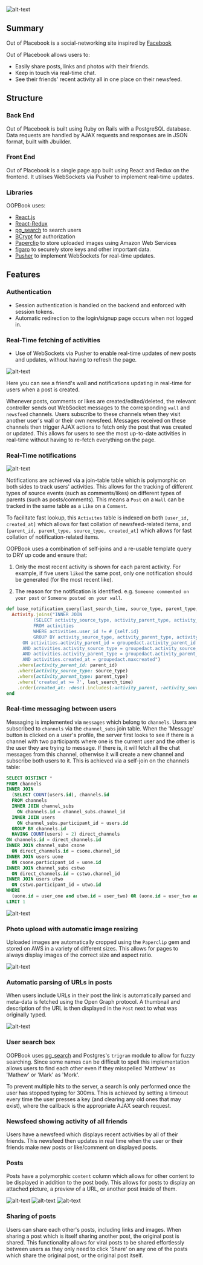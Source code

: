 ![alt-text](http://i.imgur.com/XbAc5if.jpg "A user's timeline")

## Summary

Out of Placebook is a social-networking site inspired by [Facebook](https://www.facebook.com)

Out of Placebook allows users to:
  - Easily share posts, links and photos with their friends.
  - Keep in touch via real-time chat.
  - See their friends' recent activity all in one place on their newsfeed.

## Structure
### Back End
Out of Placebook is built using Ruby on Rails with a PostgreSQL database. Data requests are handled by AJAX requests and responses are in JSON format, built with Jbuilder.

### Front End
Out of Placebook is a single page app built using React and Redux on the frontend. It utilises WebSockets via Pusher to implement real-time updates.

###  Libraries

OOPBook uses:
- [React.js][React]
- [React-Redux](https://github.com/reactjs/react-redux)
- [pg_search][pg_search] to search users
- [BCrypt](https://github.com/codahale/bcrypt-ruby) for authorization
- [Paperclip](https://github.com/thoughtbot/paperclip) to store uploaded images using Amazon Web Services
- [figaro](https://github.com/laserlemon/figaro) to securely store keys and other important data.
- [Pusher](https://pusher.com/) to implement WebSockets for real-time updates.

## Features


### Authentication
  * Session authentication is handled on the backend and enforced with session tokens.
  * Automatic redirection to the login/signup page occurs when not logged in.


### Real-Time fetching of activities
* Use of WebSockets via Pusher to enable real-time updates of new posts and updates, without having to refresh the page.

![alt-text](http://i.giphy.com/xUPGcLqc6hGkZOGLS0.gif "Real-time post updates")

Here you can see a friend's wall and notifications updating in real-time for users when a post is created.

Whenever posts, comments or likes are created/edited/deleted, the relevant controller sends out WebSocket messages
to the corresponding `wall` and `newsfeed` channels. Users subscribe to these channels when they visit another user's wall or their own newsfeed.
Messages received on these channels then trigger AJAX actions to fetch only the post that was created or updated. This allows for users to see the most up-to-date activities in real-time without having to re-fetch everything on the page.


### Real-Time notifications

![alt-text](http://i.imgur.com/hBUA3Vp.jpg "Notifications")

Notifications are achieved via a join-table table which is polymorphic on both sides to track users' activities. This allows for the tracking of different types of source events (such as comments/likes) on different types of parents (such as posts/comments). This means a `Post` on a `Wall` can be tracked in the same table as a `Like` on a `Comment`.

To facilitate fast lookup, this `Activites` table is indexed on both `[user_id, created_at]` which allows for fast collation of newsfeed-related items, and `[parent_id, parent_type, source_type, created_at]` which allows for fast collation of notification-related items.

OOPBook uses a combination of self-joins and a re-usable template query to DRY up code and ensure that:

1. Only the most recent activity is shown for each parent activity. For example, if five users `liked` the same post, only one notification should be generated (for the most recent like).

2. The reason for the notification is identified. e.g. `Someone commented on your post` or `Someone posted on your wall`.

```ruby
def base_notification_query(last_search_time, source_type, parent_type, parent_id)
  Activity.joins("INNER JOIN
          (SELECT activity_source_type, activity_parent_type, activity_parent_id, MAX(created_at) as maxcreated
          FROM activities
          WHERE activities.user_id != # {self.id}
          GROUP BY activity_source_type, activity_parent_type, activity_parent_id) groupedact
      ON activities.activity_parent_id = groupedact.activity_parent_id
      AND activities.activity_source_type = groupedact.activity_source_type
      AND activities.activity_parent_type = groupedact.activity_parent_type
      AND activities.created_at = groupedact.maxcreated")
    .where(activity_parent_id: parent_id)
    .where(activity_source_type: source_type)
    .where(activity_parent_type: parent_type)
    .where('created_at >= ?', last_search_time)
    .order(created_at: :desc).includes(:activity_parent, :activity_source)
end
```


### Real-time messaging between users
Messaging is implemented via `messages` which belong to `channels`. Users are subscribed to `channels` via the `channel_subs` join table. When the 'Message' button is clicked on a user's profile, the server first looks to see if there is a channel with two participants where one is the current user and the other is the user they are trying to message. If there is, it will fetch all the chat messages from this channel, otherwise it will create a new channel and subscribe both users to it. This is achieved via a self-join on the channels table:

```sql
SELECT DISTINCT *
FROM channels
INNER JOIN
  (SELECT COUNT(users.id), channels.id
  FROM channels
  INNER JOIN channel_subs
    ON channels.id = channel_subs.channel_id
  INNER JOIN users
    ON channel_subs.participant_id = users.id
  GROUP BY channels.id
  HAVING COUNT(users) = 2) direct_channels
ON channels.id = direct_channels.id
INNER JOIN channel_subs csone
  ON direct_channels.id = csone.channel_id
INNER JOIN users uone
  ON csone.participant_id = uone.id
INNER JOIN channel_subs cstwo
  ON direct_channels.id = cstwo.channel_id
INNER JOIN users utwo
  ON cstwo.participant_id = utwo.id
WHERE
  (uone.id = user_one and utwo.id = user_two) OR (uone.id = user_two and utwo.id = user_one)
LIMIT 1
```

![alt-text](http://i.giphy.com/l1BgRXOwgjaMM9116.gif "Real-time messaging between users")


### Photo upload with automatic image resizing
Uploaded images are automatically cropped using the `Paperclip` gem and stored on AWS in a variety of different sizes. This allows for pages to always display images of the correct size and aspect ratio.

![alt-text](http://i.giphy.com/xUPGcISdwuu0C5kewo.gif "Image processing and real-time updating")


### Automatic parsing of URLs in posts
When users include URLs in their post the link is automatically parsed and meta-data is fetched using the Open Graph protocol.
A thumbnail and description of the URL is then displayed in the `Post` next to what was originally typed.

![alt-text](http://i.giphy.com/l4FGpKsqKFwyK6RWM.gif "Including links in a post")


### User search box
OOPBook uses [pg_search][pg_search] and Postgres's `trigram` module to allow for fuzzy searching. Since some names can be difficult to spell this implementation allows users to find each other even if they misspelled 'Matthew' as 'Mathew' or 'Mark' as 'Mork'.

To prevent multiple hits to the server, a search is only performed once the user has stopped typing for 300ms. This is achieved by setting a timeout every time the user presses a key (and clearing any old ones that may exist), where the callback is the appropriate AJAX search request.


### Newsfeed showing activity of all friends
Users have a newsfeed which displays recent activities by all of their friends. This newsfeed then updates in real time when the user or their friends make new posts or like/comment on displayed posts.


### Posts
Posts have a polymorphic `content` column which allows for other content to be displayed in addition to the post body.
This allows for posts to display an attached picture, a preview of a URL, or another post inside of them.


![alt-text](http://i.imgur.com/GLrnDDY.png "Image in post")
![alt-text](http://i.imgur.com/quPgSWr.png "Sharing of another post")
![alt-text](http://i.imgur.com/yeeMTf6.png "Link in posted")


### Sharing of posts
Users can share each other's posts, including links and images. When sharing a post which is itself sharing another post, the original post is shared. This functionality allows for viral posts to be shared effortlessly between users as they only need to click 'Share' on any one of the posts which share the original post, or the original post itself.

[pg_search]:https://github.com/Casecommons/pg_search
[React]:https://facebook.github.io/react/
